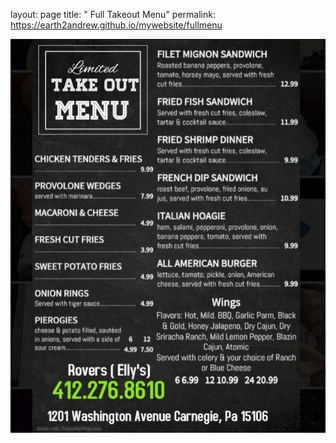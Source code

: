 layout: page
title: " Full Takeout Menu"
permalink: https://earth2andrew.github.io/mywebsite/fullmenu

<!Doctype html>
<html>
<head>
</head>
<body>
<img src ="./RESOURCES/images/fullmenu.jpg">
</body>
</html>
